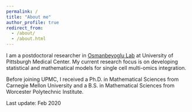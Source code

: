 ```yaml
---
permalink: /
title: "About me"
author_profile: true
redirect_from: 
  - /about/
  - /about.html
---
```


I am a postdoctoral researcher in [Osmanbeyoglu Lab](http://osmanbeyoglulab.com/) at University of Pittsburgh Medical Center. My current research focus is on developing statistical and mathematical models for single cell multi-omics integration.

Before joining UPMC, I received a Ph.D. in Mathematical Sciences from Carnegie Mellon University and a B.S. in Mathematical Sciences from Worcester Polytechnic Institute.

Last update: Feb 2020
